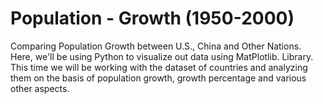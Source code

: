 # Population - Growth (1950-2000)
Comparing Population Growth between U.S., China and Other Nations.
Here, we'll be using Python to visualize out data using MatPlotlib. Library. This time we will be working with the dataset of countries and analyzing them on the basis of population growth, growth percentage and various other aspects. 
